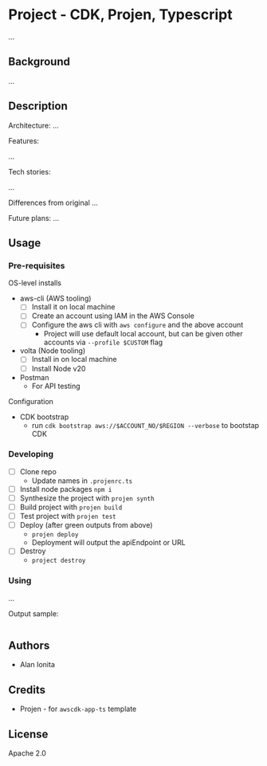 # Project - CDK, Projen, Typescript

> 

...

## Background

...

## Description

Architecture:
...

Features:

...

Tech stories:

...


Differences from original
... 

Future plans:
...

## Usage

### Pre-requisites

OS-level installs
- aws-cli (AWS tooling)
    - [ ] Install it on local machine
    - [ ] Create an account using IAM in the AWS Console
    - [ ] Configure the aws cli with `aws configure` and the above account
        - Project will use default local account, but can be given other accounts via `--profile $CUSTOM` flag 
- volta (Node tooling)
    - [ ] Install in on local machine
    - [ ] Install Node v20
- Postman
    - For API testing

Configuration
- CDK bootstrap
    - run `cdk bootstrap aws://$ACCOUNT_NO/$REGION --verbose` to bootstap CDK

### Developing

- [ ] Clone repo
    - Update names in `.projenrc.ts`
- [ ] Install node packages `npm i`
- [ ] Synthesize the project with `projen synth`
- [ ] Build project with `projen build`
- [ ] Test project with `projen test`
- [ ] Deploy (after green outputs from above)
    - `projen deploy`
    - Deployment will output the apiEndpoint or URL
- [ ] Destroy
    - `project destroy`

### Using

...

Output sample:

```json

```


## Authors

- Alan Ionita

## Credits 

- Projen - for `awscdk-app-ts` template

## License

Apache 2.0
